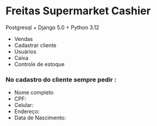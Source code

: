 # Freitas Supermarket Cashier

Postgresql + Django 5.0 + Python 3.12

- Vendas
- Cadastrar cliente
- Usuários
- Caixa
- Controle de estoque

### No cadastro do cliente sempre pedir :
- Nome completo
- CPF:
- Celular:
- Endereço:
- Data de Nascimento:
